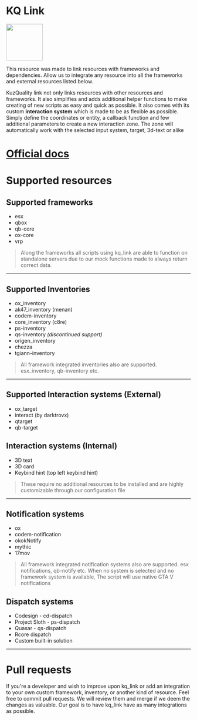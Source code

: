 # KQ Link

<img src="https://github.com/user-attachments/assets/851693c4-9116-4f82-b14d-21ba56a7fed7" width="100" height="100">

This resource was made to link resources with frameworks and dependencies. Allow us to integrate any resource into all the frameworks and external resources listed below. 

KuzQuality link not only links resources with other resources and frameworks. It also simplifies and adds additional helper functions to make creating of new scripts as easy and quick as possible. It also comes with its custom **interaction system** which is made to be as flexible as possible. Simply define the coordinates or entity, a callback function and few additional parameters to create a new interaction zone. The zone will automatically work with the selected input system, target, 3d-text or alike


# [Official docs](https://docs.kuzquality.com/kq-link/kq-link-or-installation-guide)


# Supported resources

## Supported frameworks
- esx
- qbox
- qb-core
- ox-core
- vrp
  
> Along the frameworks all scripts using kq_link are able to function on standalone servers due to our mock functions made to always return correct data.

___

## Supported Inventories
- ox_inventory
- ak47_inventory (menan)
- codem-inventory
- core_inventory (c8re)
- ps-inventory
- qs-inventory *(discontinued support)*
- origen_inventory
- chezza
- tgiann-inventory

> All framework integrated inventories also are supported. esx_inventory, qb-inventory etc.

___
## Supported Interaction systems (External)
- ox_target
- interact (by darktrovx)
- qtarget
- qb-target

## Interaction systems (Internal)
- 3D text
- 3D card
- Keybind hint (top left keybind hint)

> These require no additional resources to be installed and are highly customizable through our configuration file
___

## Notification systems
- ox
- codem-notification
- okokNotify
- mythic
- 17mov

> All framework integrated notification systems also are supported. esx notifications, qb-notify etc.
> When no system is selected and no framework system is available, The script will use native GTA V notifications


## Dispatch systems
- Codesign - cd-dispatch
- Project Sloth - ps-dispatch
- Quasar - qs-dispatch
- Rcore dispatch
- Custom built-in solution

___

# Pull requests
If you're a developer and wish to improve upon kq_link or add an integration to your own custom framework, inventory, or another kind of resource. Feel free to commit pull requests. We will review them and merge if we deem the changes as valuable. Our goal is to have kq_link have as many integrations as possible.
